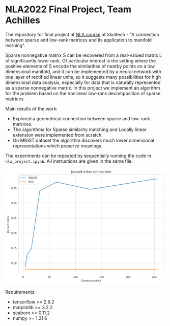 # NLA2022 Final Project, Team Achilles
The repository for final project at [NLA course](https://github.com/oseledets/nla2022) at Skoltech - "A connection between sparse and low-rank matrices and its application to manifold learning".

Sparse nonnegative matrix S can be recovered from a real-valued matrix L of significantly lower rank. Of particular interest is the setting where the positive elements of S encode the similarities of nearby points on a low dimensional manifold, and it can be implemented by a neural network with one layer of rectified linear units, so it suggests many possibilities for high dimensional data analysis, especially for data that is naturally represented as a sparse nonnegative matrix. In this project we implement an algorithm for the problem based on the nonlinear low-rank decomposition of sparse matrices.



Main results of the work:
- Explored a geometrical connection between sparse and low-rank matrices.
- The algorithms for Sparse similarity matching and Locally linear extension were implemented from scratch.
- On MNIST dataset the algorithm discovers much lower dimensional representations which preserve meanings.

The experiments can be repeated by sequentially running the code in `nla_project.ipynb`. All instructions are given in the same file.

![ssvd_moc.png](results_jaccard.png)

Requirements:
- tensorflow >= 2.9.2
- matplotlib >= 3.2.2
- seaborn >= 0.11.2
- numpy >= 1.21.6

